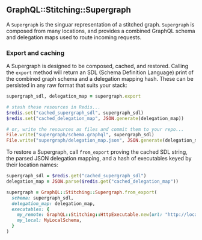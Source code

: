 ## GraphQL::Stitching::Supergraph

A `Supergraph` is the singuar representation of a stitched graph. `Supergraph` is composed from many locations, and provides a combined GraphQL schema and delegation maps used to route incoming requests.

### Export and caching

A Supergraph is designed to be composed, cached, and restored. Calling the `export` method will return an SDL (Schema Definition Language) print of the combined graph schema and a delegation mapping hash. These can be persisted in any raw format that suits your stack:

```ruby
supergraph_sdl, delegation_map = supergraph.export

# stash these resources in Redis...
$redis.set("cached_supergraph_sdl", supergraph_sdl)
$redis.set("cached_delegation_map", JSON.generate(delegation_map))

# or, write the resources as files and commit them to your repo...
File.write("supergraph/schema.graphql", supergraph_sdl)
File.write("supergraph/delegation_map.json", JSON.generate(delegation_map))
```

To restore a Supergraph, call `from_export` proving the cached SDL string, the parsed JSON delegation mapping, and a hash of executables keyed by their location names:

```ruby
supergraph_sdl = $redis.get("cached_supergraph_sdl")
delegation_map = JSON.parse($redis.get("cached_delegation_map"))

supergraph = GraphQL::Stitching::Supergraph.from_export(
  schema: supergraph_sdl,
  delegation_map: delegation_map,
  executables: {
    my_remote: GraphQL::Stitching::HttpExecutable.new(url: "http://localhost:3000"),
    my_local: MyLocalSchema,
  }
)
```
